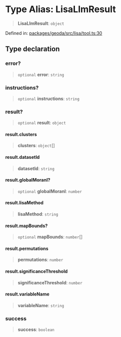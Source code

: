 # Type Alias: LisaLlmResult

> **LisaLlmResult**: `object`

Defined in: [packages/geoda/src/lisa/tool.ts:30](https://github.com/GeoDaCenter/openassistant/blob/2cb8f20a901f3385efeb40778248119c5e49db78/packages/geoda/src/lisa/tool.ts#L30)

## Type declaration

### error?

> `optional` **error**: `string`

### instructions?

> `optional` **instructions**: `string`

### result?

> `optional` **result**: `object`

#### result.clusters

> **clusters**: `object`[]

#### result.datasetId

> **datasetId**: `string`

#### result.globalMoranI?

> `optional` **globalMoranI**: `number`

#### result.lisaMethod

> **lisaMethod**: `string`

#### result.mapBounds?

> `optional` **mapBounds**: `number`[]

#### result.permutations

> **permutations**: `number`

#### result.significanceThreshold

> **significanceThreshold**: `number`

#### result.variableName

> **variableName**: `string`

### success

> **success**: `boolean`
